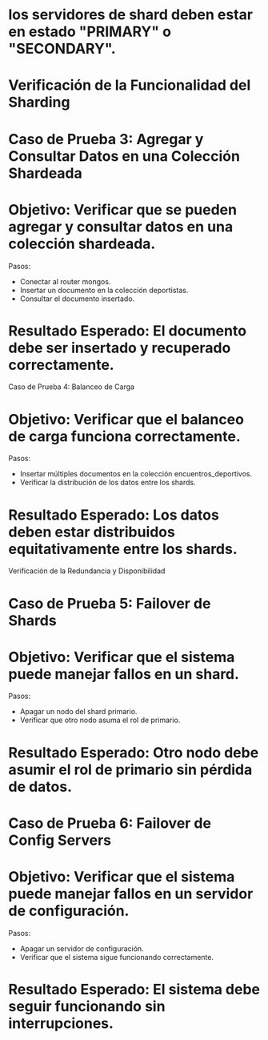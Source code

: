 
# los servidores de shard deben estar en estado "PRIMARY" o "SECONDARY".
# Verificación de la Funcionalidad del Sharding

# Caso de Prueba 3: Agregar y Consultar Datos en una Colección Shardeada

# Objetivo: Verificar que se pueden agregar y consultar datos en una colección shardeada.
Pasos:
+ Conectar al router mongos.
+ Insertar un documento en la colección deportistas.
+ Consultar el documento insertado.
# Resultado Esperado: El documento debe ser insertado y recuperado correctamente.
Caso de Prueba 4: Balanceo de Carga

# Objetivo: Verificar que el balanceo de carga funciona correctamente.
Pasos:
+ Insertar múltiples documentos en la colección encuentros_deportivos.
+ Verificar la distribución de los datos entre los shards.
# Resultado Esperado: Los datos deben estar distribuidos equitativamente entre los shards.
Verificación de la Redundancia y Disponibilidad

# Caso de Prueba 5: Failover de Shards

# Objetivo: Verificar que el sistema puede manejar fallos en un shard.
Pasos:
+ Apagar un nodo del shard primario.
+ Verificar que otro nodo asuma el rol de primario.
# Resultado Esperado: Otro nodo debe asumir el rol de primario sin pérdida de datos.
# Caso de Prueba 6: Failover de Config Servers

# Objetivo: Verificar que el sistema puede manejar fallos en un servidor de configuración.
Pasos:
+ Apagar un servidor de configuración.
+ Verificar que el sistema sigue funcionando correctamente.
# Resultado Esperado: El sistema debe seguir funcionando sin interrupciones.
